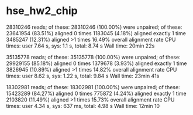 # hse_hw2_chip

28310246 reads; of these:
  28310246 (100.00%) were unpaired; of these:
    23641954 (83.51%) aligned 0 times
    1183045 (4.18%) aligned exactly 1 time
    3485247 (12.31%) aligned >1 times
16.49% overall alignment rate
CPU times: user 7.64 s, sys: 1.1 s, total: 8.74 s
Wall time: 20min 22s

35135778 reads; of these:
  35135778 (100.00%) were unpaired; of these:
    29929155 (85.18%) aligned 0 times
    1379678 (3.93%) aligned exactly 1 time
    3826945 (10.89%) aligned >1 times
14.82% overall alignment rate
CPU times: user 8.62 s, sys: 1.22 s, total: 9.84 s
Wall time: 23min 41s

18302981 reads; of these:
  18302981 (100.00%) were unpaired; of these:
    15423289 (84.27%) aligned 0 times
    775872 (4.24%) aligned exactly 1 time
    2103820 (11.49%) aligned >1 times
15.73% overall alignment rate
CPU times: user 4.34 s, sys: 637 ms, total: 4.98 s
Wall time: 12min 10
